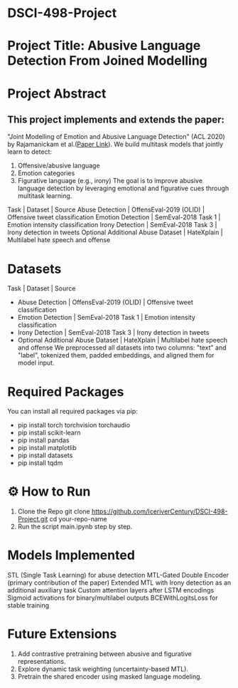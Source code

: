 # DSCI-498-Project

# Project Title: Abusive Language Detection From Joined Modelling

# Project Abstract
## This project implements and extends the paper:
"Joint Modelling of Emotion and Abusive Language Detection" (ACL 2020) by Rajamanickam et al.([Paper Link]([url](https://aclanthology.org/2020.acl-main.394.pdf))).
We build multitask models that jointly learn to detect:
1. Offensive/abusive language
2. Emotion categories
3. Figurative language (e.g., irony)
The goal is to improve abusive language detection by leveraging emotional and figurative cues through multitask learning.

Task | Dataset | Source
Abuse Detection | OffensEval-2019 (OLID) | Offensive tweet classification
Emotion Detection | SemEval-2018 Task 1 | Emotion intensity classification
Irony Detection | SemEval-2018 Task 3 | Irony detection in tweets
Optional Additional Abuse Dataset | HateXplain | Multilabel hate speech and offense

# Datasets 
Task | Dataset | Source
- Abuse Detection | OffensEval-2019 (OLID) | Offensive tweet classification
- Emotion Detection | SemEval-2018 Task 1 | Emotion intensity classification
- Irony Detection | SemEval-2018 Task 3 | Irony detection in tweets
- Optional Additional Abuse Dataset | HateXplain | Multilabel hate speech and offense
We preprocessed all datasets into two columns: "text" and "label", tokenized them, padded embeddings, and aligned them for model input.


# Required Packages
You can install all required packages via pip:
- pip install torch torchvision torchaudio
- pip install scikit-learn
- pip install pandas
- pip install matplotlib
- pip install datasets
- pip install tqdm

# ⚙️ How to Run
1. Clone the Repo
git clone https://github.com/IceriverCentury/DSCI-498-Project.git
cd your-repo-name
2. Run the script main.ipynb step by step.

# Models Implemented
STL (Single Task Learning) for abuse detection
MTL-Gated Double Encoder (primary contribution of the paper)
Extended MTL with Irony detection as an additional auxiliary task
Custom attention layers after LSTM encodings
Sigmoid activations for binary/multilabel outputs
BCEWithLogitsLoss for stable training

# Future Extensions
1. Add contrastive pretraining between abusive and figurative representations.
2. Explore dynamic task weighting (uncertainty-based MTL).
3. Pretrain the shared encoder using masked language modeling.


